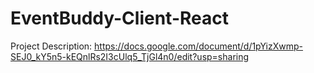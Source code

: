 # EventBuddy-Client-React

Project Description: https://docs.google.com/document/d/1pYizXwmp-SEJ0_kY5n5-kEQnlRs2I3cUlq5_TjGl4n0/edit?usp=sharing
